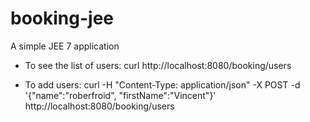 # booking-jee
A simple JEE 7 application 
- To see the list of users:
curl http://localhost:8080/booking/users

- To add users:
curl -H "Content-Type: application/json" -X POST -d '{"name":"roberfroid", "firstName":"Vincent"}' http://localhost:8080/booking/users
